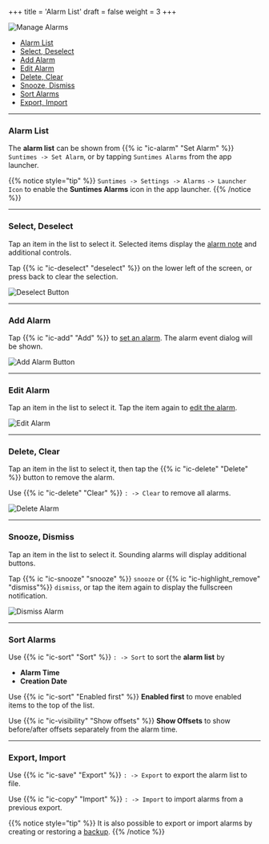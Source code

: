 +++
title = 'Alarm List'
draft = false
weight = 3
+++

![Manage Alarms](../images/suntimes-alarmlist.png?width=350px)

* [Alarm List](#alarm-list)
* [Select, Deselect](#select-deselect)
* [Add Alarm](#add-alarm)
* [Edit Alarm](#edit-alarm)
* [Delete, Clear](#delete-clear)
* [Snooze, Dismiss](#snooze-dismiss)
* [Sort Alarms](#sort-alarms)
* [Export, Import](#export-import)


---
### Alarm List

The **alarm list** can be shown from {{% ic "ic-alarm" "Set Alarm" %}} `Suntimes -> Set Alarm`, or by tapping `Suntimes Alarms` from the app launcher.

{{% notice style="tip" %}}
`Suntimes -> Settings -> Alarms` `-> Launcher Icon` to enable the **Suntimes Alarms** icon in the app launcher.
{{% /notice %}}


---
### Select, Deselect

Tap an item in the list to select it. Selected items display the [alarm note](../editalarm/#note) and additional controls.

Tap {{% ic "ic-deselect" "deselect" %}} on the lower left of the screen, or press back to clear the selection.

![Deselect Button](../images/suntimes-alarmlist-buttons.png?width=250px&classes=inline)


---
### Add Alarm


Tap {{% ic "ic-add" "Add" %}} to [set an alarm](setalarm). The alarm event dialog will be shown.

![Add Alarm Button](../images/suntimes-alarmlist-buttons0.png?width=250px&classes=inline)


---
### Edit Alarm

Tap an item in the list to select it. Tap the item again to [edit the alarm](editalarm).

![Edit Alarm](../images/alarmlist_edit.png?width=250px)


---
### Delete, Clear

Tap an item in the list to select it, then tap the {{% ic "ic-delete" "Delete" %}} button to remove the alarm.

Use {{% ic "ic-delete" "Clear" %}} `: -> Clear` to remove all alarms.

![Delete Alarm](../images/alarmlist_delete.png?width=350px)


---
### Snooze, Dismiss
Tap an item in the list to select it. Sounding alarms will display additional buttons.

Tap {{% ic "ic-snooze" "snooze" %}} `snooze` 
or {{% ic "ic-highlight_remove" "dismiss"%}} `dismiss`, 
or tap the item again to display the fullscreen notification.

![Dismiss Alarm](../images/alarmlist_dismiss.png?width=350px)


---
### Sort Alarms

Use {{% ic "ic-sort" "Sort" %}} `: -> Sort` to sort the **alarm list** by
* **Alarm Time**
* **Creation Date**

Use {{% ic "ic-sort" "Enabled first" %}} **Enabled first** to move enabled items to the top of the list.

Use {{% ic "ic-visibility" "Show offsets" %}} **Show Offsets** to show before/after offsets separately from the alarm time.


---
### Export, Import

Use {{% ic "ic-save" "Export" %}} `: -> Export` to export the alarm list to file.

Use {{% ic "ic-copy" "Import" %}} `: -> Import` to import alarms from a previous export.

{{% notice style="tip" %}}
It is also possible to export or import alarms by creating or restoring a [backup](/help/widgets/manage/#create-backup).
{{% /notice %}}
